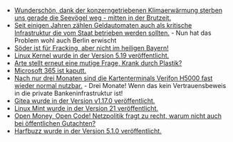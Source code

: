 * [Wunderschön, dank der konzerngetriebenen Klimaerwärmung sterben uns gerade die Seevögel weg - mitten in der Brutzeit.](https://blog.fefe.de/?ts=9c183300)
* [Seit einigen Jahren zählen Geldautomaten auch als kritische Infrastruktur die vom Staat betrieben werden sollten.](https://blog.fefe.de/?ts=9c1800a3) - Nun hat das Problem wohl auch Berlin erwischt
* [Söder ist für Fracking, aber nicht im heiligen Bayern!](https://blog.fefe.de/?ts=9c1b1755)
* [Linux Kernel wurde in der Version 5.19 veröffentlicht.](https://lwn.net/Articles/903023/)
* [Arte stellt erneut eine mutige Frage, Krank durch Plastik?](https://www.youtube.com/watch?v=okBOsEh-vMA)
* [Microsoft 365 ist kaputt.](https://www.borncity.com/blog/2022/07/31/microsoft-365-dienste-gestrt-29-juli-2022/)
* [Nach nur drei Monaten sind die Kartenterminals Verifon H5000 fast wieder normal nutzbar.](https://www.borncity.com/blog/2022/07/31/ausfall-der-verifon-h5000-kartenterminals-wohl-weitgehend-behoben-juli-2022/) - Drei Monate! Wenn das kein Vertrauensbeweis in die private Bankeninfrastruktur ist!
* [Gitea wurde in der Version v1.17.0 veröffentlicht.](https://github.com/go-gitea/gitea/releases/tag/v1.17.0)
* [Linux Mint wurde in der Version 21 veröffentlicht.](https://lwn.net/Articles/903031/)
* [Open Money, Open Code! Netzpolitik fragt zu recht, warum nicht auch bei öffentlichen Gutachten?](https://netzpolitik.org/2022/oeffentliches-geld-oeffentliches-gut-oeffentliche-gutachten/)
* [Harfbuzz wurde in der Version 5.1.0 veröffentlicht.](https://github.com/harfbuzz/harfbuzz/releases/tag/5.1.0)
